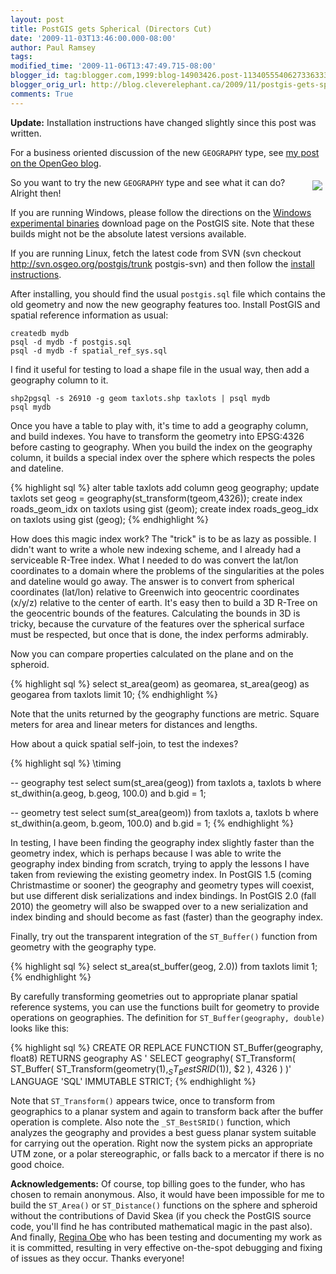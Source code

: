 ```yaml
---
layout: post
title: PostGIS gets Spherical (Directors Cut)
date: '2009-11-03T13:46:00.000-08:00'
author: Paul Ramsey
tags: 
modified_time: '2009-11-06T13:47:49.715-08:00'
blogger_id: tag:blogger.com,1999:blog-14903426.post-1134055540627336333
blogger_orig_url: http://blog.cleverelephant.ca/2009/11/postgis-gets-spherical-directors-cut.html
comments: True
---
```


**Update:** Installation instructions have changed slightly since this post was written.

For a business oriented discussion of the new `GEOGRAPHY` type, see [my post on the OpenGeo blog](http://blog.opengeo.org/2009/11/04/postgis-gets-spherical/).

<img src="http://t3.gstatic.com/images?q=tbn:A6ab0_KaSzQg2M:http://www.avidimages.com/preview/2006/10/01/globe_world_map_avidimages_1045_prev.jpg" style="float:right; padding:5px;"/>So you want to try the new `GEOGRAPHY` type and see what it can do? Alright then!

If you are running Windows, please follow the directions on the [Windows experimental binaries](http://postgis.net/download/windows/experimental.php) download page on the PostGIS site. Note that these builds might not be the absolute latest versions available.

If you are running Linux, fetch the latest code from SVN (svn checkout http://svn.osgeo.org/postgis/trunk postgis-svn) and then follow the [install instructions](http://postgis.net/docs/manual-svn/ch02.html#PGInstall).

After installing, you should find the usual `postgis.sql` file which contains the old geometry and now the new geography features too. Install PostGIS and spatial reference information as usual:

    createdb mydb
    psql -d mydb -f postgis.sql
    psql -d mydb -f spatial_ref_sys.sql

I find it useful for testing to load a shape file in the usual way, then add a geography column to it.

    shp2pgsql -s 26910 -g geom taxlots.shp taxlots | psql mydb
    psql mydb

Once you have a table to play with, it's time to add a geography column, and build indexes. You have to transform the geometry into EPSG:4326 before casting to geography. When you build the index on the geography column, it builds a special index over the sphere which respects the poles and dateline.

{% highlight sql %}
alter table taxlots add column geog geography;
update taxlots set geog = geography(st_transform(tgeom,4326));
create index roads_geom_idx on taxlots using gist (geom);
create index roads_geog_idx on taxlots using gist (geog);
{% endhighlight %}

How does this magic index work? The "trick" is to be as lazy as possible. I didn't want to write a whole new indexing scheme, and I already had a serviceable R-Tree index. What I needed to do was convert the lat/lon coordinates to a domain where the problems of the singularities at the poles and dateline would go away. The answer is to convert from spherical coordinates (lat/lon) relative to Greenwich into geocentric coordinates (x/y/z) relative to the center of earth. It's  easy then to build a 3D R-Tree on the geocentric bounds of the features. Calculating the bounds in 3D is tricky, because the curvature of the features over the spherical surface must be respected, but once that is done, the index performs admirably.

Now you can compare properties calculated on the plane and on the spheroid.

{% highlight sql %}
select 
  st_area(geom) as geomarea, 
  st_area(geog) as geogarea 
from taxlots limit 10;
{% endhighlight %}

Note that the units returned by the geography functions are metric. Square meters for area and linear meters for distances and lengths.

How about a quick spatial self-join, to test the indexes?

{% highlight sql %}
\timing

-- geography test
select sum(st_area(geog)) 
from taxlots a, taxlots b 
where st_dwithin(a.geog, b.geog, 100.0) and b.gid = 1;

-- geometry test
select sum(st_area(geom)) 
from taxlots a, taxlots b 
where st_dwithin(a.geom, b.geom, 100.0) and b.gid = 1;
{% endhighlight %}

In testing, I have been finding the geography index slightly faster than the geometry index, which is perhaps because I was able to write the geography index binding from scratch, trying to apply the lessons I have taken from reviewing the existing geometry index. In PostGIS 1.5 (coming Christmastime or sooner) the geography and geometry types will coexist, but use different disk serializations and index bindings. In PostGIS 2.0 (fall 2010) the geometry will also be swapped over to a new serialization and index binding and should become as fast (faster) than the geography index.

Finally, try out the transparent integration of the `ST_Buffer()` function from geometry with the geography type.

{% highlight sql %}
select st_area(st_buffer(geog, 2.0)) from taxlots limit 1;
{% endhighlight %}

By carefully transforming geometries out to appropriate planar spatial reference systems, you can use the functions built for geometry to provide operations on geographies. The definition for `ST_Buffer(geography, double)` looks like this:

{% highlight sql %}
CREATE OR REPLACE FUNCTION ST_Buffer(geography, float8)
  RETURNS geography
  AS '
    SELECT 
      geography(
        ST_Transform(
          ST_Buffer(
            ST_Transform(geometry($1), _ST_BestSRID($1)), 
            $2
          ), 
          4326
        )
      )'
  LANGUAGE 'SQL' IMMUTABLE STRICT;
{% endhighlight %}

Note that `ST_Transform()` appears twice, once to transform from geographics to a planar system and again to transform back after the buffer operation is complete. Also note the `_ST_BestSRID()` function, which analyzes the geography and provides a best guess planar system suitable for carrying out the operation. Right now the system picks an appropriate UTM zone, or a polar stereographic, or falls back to a mercator if there is no good choice.

**Acknowledgements:** Of course, top billing goes to the funder, who has chosen to remain anonymous. Also, it would have been impossible for me to build the `ST_Area()` or `ST_Distance()` functions on the sphere and spheroid without the contributions of David Skea (if you check the PostGIS source code, you'll find he has contributed mathematical magic in the past also). And finally, [Regina Obe](http://www.paragoncorporation.com/team.aspx) who has been testing and documenting my work as it is committed, resulting in very effective on-the-spot debugging and fixing of issues as they occur. Thanks everyone!

